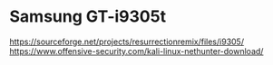 # Samsung GT-i9305t
https://sourceforge.net/projects/resurrectionremix/files/i9305/<br>
https://www.offensive-security.com/kali-linux-nethunter-download/
